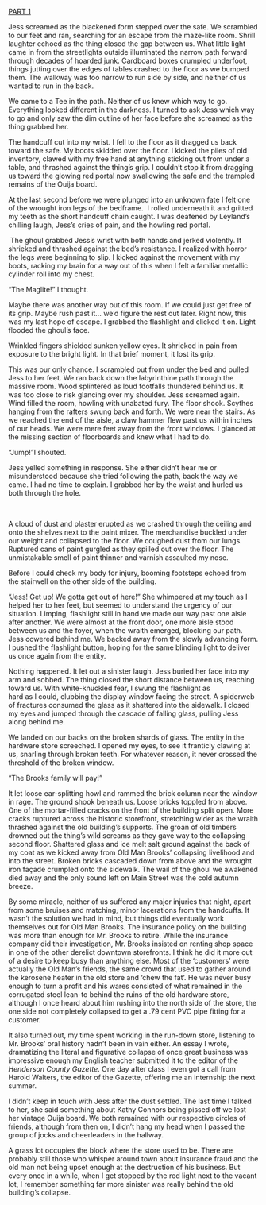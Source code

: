 [PART 1](https://www.reddit.com/r/nosleep/comments/1c8rvpn/i_used_to_work_at_brooks_brothers_hardware_store/?utm_source=share&utm_medium=web3x&utm_name=web3xcss&utm_term=1&utm_content=share_button)

Jess screamed as the blackened form stepped over the safe. We scrambled to our feet and ran, searching for an escape from the maze-like room. Shrill laughter echoed as the thing closed the gap between us. What little light came in from the streetlights outside illuminated the narrow path forward through decades of hoarded junk. Cardboard boxes crumpled underfoot, things jutting over the edges of tables crashed to the floor as we bumped them. The walkway was too narrow to run side by side, and neither of us wanted to run in the back.

We came to a Tee in the path. Neither of us knew which way to go. Everything looked different in the darkness. I turned to ask Jess which way to go and only saw the dim outline of her face before she screamed as the thing grabbed her.

The handcuff cut into my wrist. I fell to the floor as it dragged us back toward the safe. My boots skidded over the floor. I kicked the piles of old inventory, clawed with my free hand at anything sticking out from under a table, and thrashed against the thing’s grip. I couldn’t stop it from dragging us toward the glowing red portal now swallowing the safe and the trampled remains of the Ouija board.  

At the last second before we were plunged into an unknown fate I felt one of the wrought iron legs of the bedframe.  I rolled underneath it and gritted my teeth as the short handcuff chain caught. I was deafened by Leyland’s chilling laugh, Jess’s cries of pain, and the howling red portal.

 The ghoul grabbed Jess’s wrist with both hands and jerked violently. It shrieked and thrashed against the bed’s resistance. I realized with horror the legs were beginning to slip. I kicked against the movement with my boots, racking my brain for a way out of this when I felt a familiar metallic cylinder roll into my chest.

“The Maglite!” I thought.

Maybe there was another way out of this room. If we could just get free of its grip. Maybe rush past it… we’d figure the rest out later. Right now, this was my last hope of escape. I grabbed the flashlight and clicked it on. Light flooded the ghoul’s face.

Wrinkled fingers shielded sunken yellow eyes. It shrieked in pain from exposure to the bright light. In that brief moment, it lost its grip.

This was our only chance. I scrambled out from under the bed and pulled Jess to her feet. We ran back down the labyrinthine path through the massive room. Wood splintered as loud footfalls thundered behind us. It was too close to risk glancing over my shoulder. Jess screamed again. Wind filled the room, howling with unabated fury. The floor shook. Scythes hanging from the rafters swung back and forth. We were near the stairs. As we reached the end of the aisle, a claw hammer flew past us within inches of our heads. We were mere feet away from the front windows. I glanced at the missing section of floorboards and knew what I had to do.

“Jump!”I shouted.

Jess yelled something in response. She either didn’t hear me or misunderstood because she tried following the path, back the way we came. I had no time to explain. I grabbed her by the waist and hurled us both through the hole.

 

A cloud of dust and plaster erupted as we crashed through the ceiling and onto the shelves next to the paint mixer. The merchandise buckled under our weight and collapsed to the floor. We coughed dust from our lungs. Ruptured cans of paint gurgled as they spilled out over the floor. The unmistakable smell of paint thinner and varnish assaulted my nose.

Before I could check my body for injury, booming footsteps echoed from the stairwell on the other side of the  building.

“Jess! Get up! We gotta get out of here!” She whimpered at my touch as I helped her to her feet, but seemed to understand the urgency of our situation. Limping, flashlight still in hand we made our way past one aisle after another. We were almost at the front door, one more aisle stood between us and the foyer, when the wraith emerged, blocking our path. Jess cowered behind me. We backed away from the slowly advancing form. I pushed the flashlight button, hoping for the same blinding light to deliver us once again from the entity.

Nothing happened. It let out a sinister laugh. Jess buried her face into my arm and sobbed. The thing closed the short distance between us, reaching toward us. With white-knuckled fear, I swung the flashlight as  
hard as I could, clubbing the display window facing the street. A spiderweb of fractures consumed the glass as it shattered into the sidewalk. I closed my eyes and jumped through the cascade of falling glass, pulling Jess along behind me.

We landed on our backs on the broken shards of glass. The entity in the hardware store screeched. I opened my eyes, to see it franticly clawing at us, snarling through broken teeth. For whatever reason, it never crossed the threshold of the broken window.

“The Brooks family will pay!”

It let loose ear-splitting howl and rammed the brick column near the window in rage. The ground shook beneath us. Loose bricks toppled from above. One of the mortar-filled cracks on the front of the building split open. More cracks ruptured across the historic storefront, stretching wider as the wraith thrashed against the old building’s supports. The groan of old timbers drowned out the thing’s wild screams as they gave way to the collapsing second floor. Shattered glass and ice melt salt ground against the back of my coat as we kicked away from Old Man Brooks’ collapsing livelihood and into the street. Broken bricks cascaded down from above and the wrought iron façade crumpled onto the sidewalk. The wail of the ghoul we awakened died away and the only sound left on Main Street was the cold autumn breeze. 

By some miracle, neither of us suffered any major injuries that night, apart from some bruises and matching, minor lacerations from the handcuffs. It wasn’t the solution we had in mind, but things did eventually work themselves out for Old Man Brooks. The insurance policy on the building was more than enough for Mr. Brooks to retire. While the insurance company did their investigation, Mr. Brooks insisted on renting shop space in one of the other derelict downtown storefronts. I think he did it more out of a desire to keep busy than anything else. Most of the ‘customers’ were actually the Old Man’s friends, the same crowd that used to gather around the kerosene heater in the old store and ‘chew the fat’. He was never busy enough to turn a profit and his wares consisted of what remained in the corrugated steel lean-to behind the ruins of the old hardware store, although I once heard about him rushing into the north side of the store, the one side not completely collapsed to get a .79 cent PVC pipe fitting for a customer.

It also turned out, my time spent working in the run-down store, listening to Mr. Brooks’ oral history hadn’t been in vain either. An essay I wrote, dramatizing the literal and figurative collapse of once great business was impressive enough my English teacher submitted it to the editor of the *Henderson County Gazette*. One day after class I even got a call from Harold Walters, the editor of the Gazette, offering me an internship the next summer.

I didn’t keep in touch with Jess after the dust settled. The last time I talked to her, she said something about Kathy Connors being pissed off we lost her vintage Ouija board. We both remained with our respective circles of friends, although from then on, I didn’t hang my head when I passed the group of jocks and cheerleaders in the hallway.

A grass lot occupies the block where the store used to be. There are probably still those who whisper around town about insurance fraud and the old man not being upset enough at the destruction of his business. But every once in a while, when I get stopped by the red light next to the vacant lot, I remember something far more sinister was really behind the old building’s collapse.